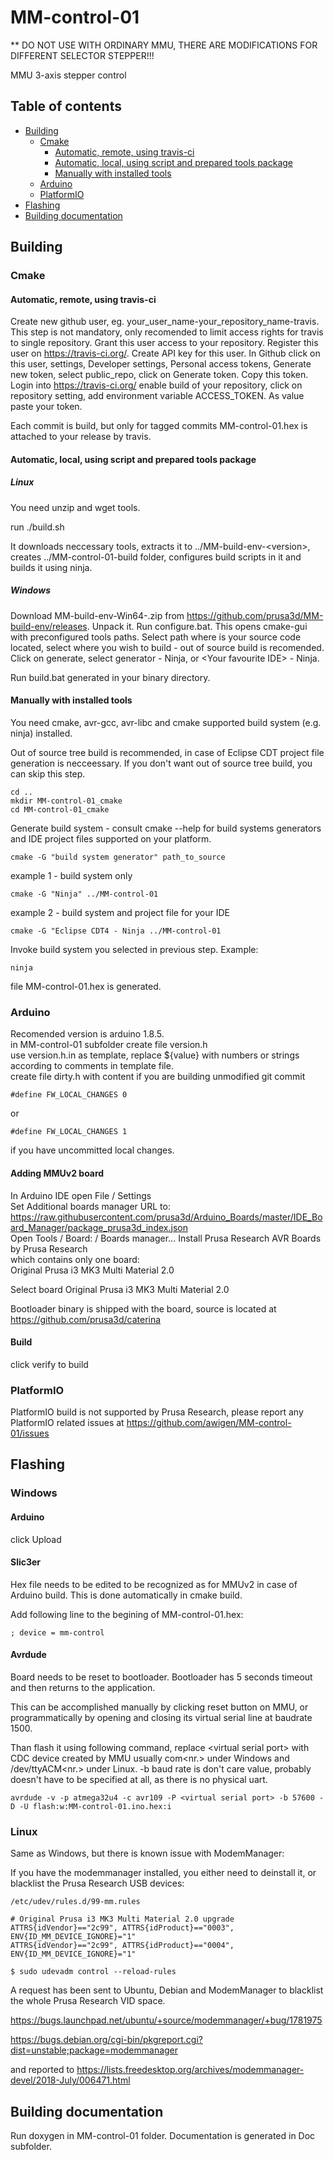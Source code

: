 # MM-control-01
** DO NOT USE WITH ORDINARY MMU, THERE ARE MODIFICATIONS FOR DIFFERENT SELECTOR STEPPER!!!

MMU 3-axis stepper control

## Table of contents

<!--ts-->
   * [Building](#building)
     * [Cmake](#cmake)
       * [Automatic, remote, using travis-ci](#automatic-remote-using-travis-ci)
       * [Automatic, local, using script and prepared tools package](#automatic-local-using-script-and-prepared-tools-package)
       * [Manually with installed tools](#manually-with-installed-tools)
     * [Arduino](#arduino)
     * [PlatformIO](#platformio)
   * [Flashing](#flashing)
   * [Building documentation](#building-documentation)
     
<!--te-->

## Building
### Cmake
#### Automatic, remote, using travis-ci

Create new github user, eg. your_user_name-your_repository_name-travis. This step is not mandatory, only recomended to limit access rights for travis to single repository. Grant this user access to your repository. Register this user on https://travis-ci.org/. Create API key for this user. In Github click on this user, settings, Developer settings, Personal access tokens, Generate new token, select public_repo, click on Generate token. Copy this token.
Login into https://travis-ci.org/ enable build of your repository, click on repository setting, add environment variable ACCESS_TOKEN. As value paste your token.

Each commit is build, but only for tagged commits MM-control-01.hex is attached to your release by travis.

#### Automatic, local, using script and prepared tools package
##### Linux

You need unzip and wget tools.

run ./build.sh

It downloads neccessary tools, extracts it to ../MM-build-env-\<version\>, creates ../MM-control-01-build folder, configures build scripts in it and builds it using ninja.

##### Windows

Download MM-build-env-Win64-<version>.zip from https://github.com/prusa3d/MM-build-env/releases. Unpack it. Run configure.bat. This opens cmake-gui with preconfigured tools paths. Select path where is your source code located, select where you wish to build - out of source build is recomended. Click on generate, select generator - Ninja, or \<Your favourite IDE\> - Ninja.
  
Run build.bat generated in your binary directory.

#### Manually with installed tools

You need cmake, avr-gcc, avr-libc and cmake supported build system (e.g. ninja) installed.

Out of source tree build is recommended, in case of Eclipse CDT project file generation is necceessary. If you don't want out of source tree build, you can skip this step.
~~~
cd ..
mkdir MM-control-01_cmake
cd MM-control-01_cmake
~~~
Generate build system - consult cmake --help for build systems generators and IDE project files supported on your platform.
~~~
cmake -G "build system generator" path_to_source
~~~
example 1 - build system only
~~~
cmake -G "Ninja" ../MM-control-01
~~~
example 2 - build system and project file for your IDE
~~~
cmake -G "Eclipse CDT4 - Ninja ../MM-control-01
~~~
Invoke build system you selected in previous step. Example:
~~~
ninja
~~~
file MM-control-01.hex is generated.

### Arduino
Recomended version is arduino 1.8.5.  
in MM-control-01 subfolder create file version.h  
use version.h.in as template, replace ${value} with numbers or strings according to comments in template file.  
create file dirty.h with content if you are building unmodified git commit
~~~
#define FW_LOCAL_CHANGES 0
~~~
or
~~~
#define FW_LOCAL_CHANGES 1
~~~
if you have uncommitted local changes.
#### Adding MMUv2 board
In Arduino IDE open File / Settings  
Set Additional boards manager URL to:  
https://raw.githubusercontent.com/prusa3d/Arduino_Boards/master/IDE_Board_Manager/package_prusa3d_index.json  
Open Tools / Board: / Boards manager...
Install Prusa Research AVR Boards by Prusa Research  
which contains only one board:  
Original Prusa i3 MK3 Multi Material 2.0

Select board Original Prusa i3 MK3 Multi Material 2.0

Bootloader binary is shipped with the board, source is located at https://github.com/prusa3d/caterina
#### Build
click verify to build
### PlatformIO
PlatformIO build is not supported by Prusa Research, please report any PlatformIO related issues at https://github.com/awigen/MM-control-01/issues

## Flashing
### Windows
#### Arduino
click Upload
#### Slic3er
Hex file needs to be edited to be recognized as for MMUv2 in case of Arduino build. This is done automatically in cmake build.

Add following line to the begining of MM-control-01.hex:
~~~
; device = mm-control
~~~
#### Avrdude
Board needs to be reset to bootloader. Bootloader has 5 seconds timeout and then returns to the application.

This can be accomplished manually by clicking reset button on MMU, or programmatically by opening and closing its virtual serial line at baudrate 1500.

Than flash it using following command, replace \<virtual serial port\> with CDC device created by MMU usually com\<nr.\> under Windows and /dev/ttyACM\<nr.\> under Linux. -b baud rate is don't care value, probably doesn't have to be specified at all, as there is no physical uart.
~~~
avrdude -v -p atmega32u4 -c avr109 -P <virtual serial port> -b 57600 -D -U flash:w:MM-control-01.ino.hex:i
~~~

### Linux
Same as Windows, but there is known issue with ModemManager:

If you have the modemmanager installed, you either need to deinstall it, or blacklist the Prusa Research USB devices:

~~~
/etc/udev/rules.d/99-mm.rules

# Original Prusa i3 MK3 Multi Material 2.0 upgrade
ATTRS{idVendor}=="2c99", ATTRS{idProduct}=="0003", ENV{ID_MM_DEVICE_IGNORE}="1"
ATTRS{idVendor}=="2c99", ATTRS{idProduct}=="0004", ENV{ID_MM_DEVICE_IGNORE}="1"

$ sudo udevadm control --reload-rules
~~~
A request has been sent to Ubuntu, Debian and ModemManager to blacklist the whole Prusa Research VID space.

https://bugs.launchpad.net/ubuntu/+source/modemmanager/+bug/1781975

https://bugs.debian.org/cgi-bin/pkgreport.cgi?dist=unstable;package=modemmanager

and reported to
https://lists.freedesktop.org/archives/modemmanager-devel/2018-July/006471.html

## Building documentation
Run doxygen in MM-control-01 folder.
Documentation is generated in Doc subfolder.
